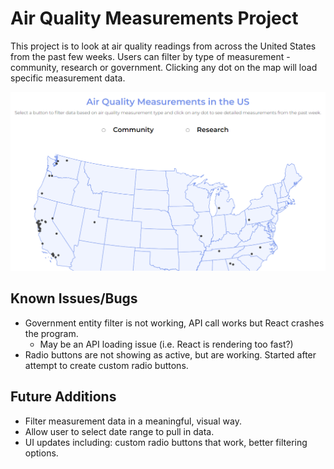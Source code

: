 # Air Quality Measurements Project

This project is to look at air quality readings from across the United States from the past few weeks. Users can filter by type of measurement - community, research or government. Clicking any dot on the map will load specific measurement data.

![Screenshot of app](https://github.com/kittywizard/air-quality/blob/c809c203ac308c11fdf7d8d1e1a33d33851b3bd3/screenshot.PNG)

## Known Issues/Bugs
- Government entity filter is not working, API call works but React crashes the program.
  - May be an API loading issue (i.e. React is rendering too fast?)
- Radio buttons are not showing as active, but are working. Started after attempt to create custom radio buttons.

## Future Additions 
- Filter measurement data in a meaningful, visual way.
- Allow user to select date range to pull in data.
- UI updates including: custom radio buttons that work, better filtering options.
